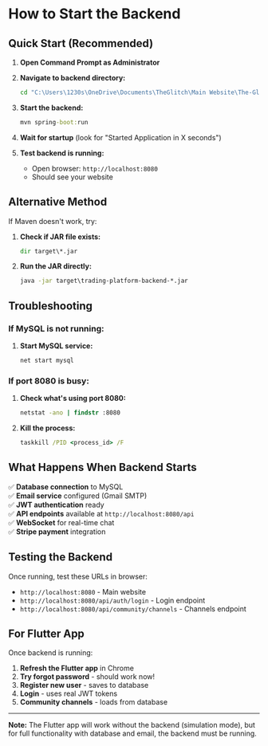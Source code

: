 # How to Start the Backend

## Quick Start (Recommended)

1. **Open Command Prompt as Administrator**
2. **Navigate to backend directory:**
   ```cmd
   cd "C:\Users\1230s\OneDrive\Documents\TheGlitch\Main Website\The-Glitch\trading-platform-backend"
   ```

3. **Start the backend:**
   ```cmd
   mvn spring-boot:run
   ```

4. **Wait for startup** (look for "Started Application in X seconds")

5. **Test backend is running:**
   - Open browser: `http://localhost:8080`
   - Should see your website

## Alternative Method

If Maven doesn't work, try:

1. **Check if JAR file exists:**
   ```cmd
   dir target\*.jar
   ```

2. **Run the JAR directly:**
   ```cmd
   java -jar target\trading-platform-backend-*.jar
   ```

## Troubleshooting

### If MySQL is not running:
1. **Start MySQL service:**
   ```cmd
   net start mysql
   ```

### If port 8080 is busy:
1. **Check what's using port 8080:**
   ```cmd
   netstat -ano | findstr :8080
   ```

2. **Kill the process:**
   ```cmd
   taskkill /PID <process_id> /F
   ```

## What Happens When Backend Starts

✅ **Database connection** to MySQL  
✅ **Email service** configured (Gmail SMTP)  
✅ **JWT authentication** ready  
✅ **API endpoints** available at `http://localhost:8080/api`  
✅ **WebSocket** for real-time chat  
✅ **Stripe payment** integration  

## Testing the Backend

Once running, test these URLs in browser:

- `http://localhost:8080` - Main website
- `http://localhost:8080/api/auth/login` - Login endpoint
- `http://localhost:8080/api/community/channels` - Channels endpoint

## For Flutter App

Once backend is running:
1. **Refresh the Flutter app** in Chrome
2. **Try forgot password** - should work now!
3. **Register new user** - saves to database
4. **Login** - uses real JWT tokens
5. **Community channels** - loads from database

---

**Note:** The Flutter app will work without the backend (simulation mode), but for full functionality with database and email, the backend must be running.
